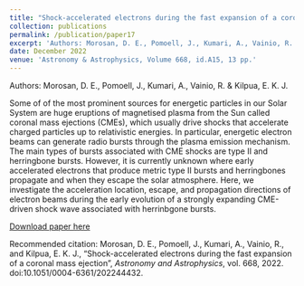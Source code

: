 ```yaml
---
title: "Shock-accelerated electrons during the fast expansion of a coronal mass ejection "
collection: publications
permalink: /publication/paper17
excerpt: 'Authors: Morosan, D. E., Pomoell, J., Kumari, A., Vainio, R. & Kilpua, E. K. J.'
date: December 2022
venue: 'Astronomy & Astrophysics, Volume 668, id.A15, 13 pp.'
---
```


Authors: Morosan, D. E., Pomoell, J., Kumari, A., Vainio, R. & Kilpua, E. K. J.

Some of of the most prominent sources for energetic particles in our Solar System are huge eruptions of magnetised plasma from the Sun called coronal mass ejections (CMEs), which usually drive shocks that accelerate charged particles up to relativistic energies. In particular, energetic electron beams can generate radio bursts through the plasma emission mechanism. The main types of bursts associated with CME shocks are type II and herringbone bursts. However, it is currently unknown where early accelerated electrons that produce metric type II bursts and herringbones propagate and when they escape the solar atmosphere. Here, we investigate the acceleration location, escape, and propagation directions of electron beams during the early evolution of a strongly expanding CME-driven shock wave associated with herrinbgone bursts. 

[Download paper here](http://anshusolar.github.io/files/paper17.pdf)

Recommended citation: Morosan, D. E., Pomoell, J., Kumari, A., Vainio, R., and Kilpua, E. K. J., “Shock-accelerated electrons during the fast expansion of a coronal mass ejection”, <i>Astronomy and Astrophysics</i>, vol. 668, 2022. doi:10.1051/0004-6361/202244432.



